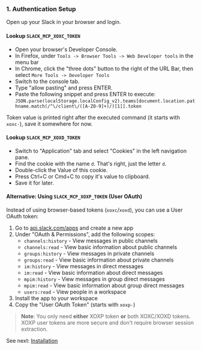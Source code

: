 ### 1. Authentication Setup

Open up your Slack in your browser and login.

#### Lookup `SLACK_MCP_XOXC_TOKEN`

- Open your browser's Developer Console.
- In Firefox, under `Tools -> Browser Tools -> Web Developer tools` in the menu bar
- In Chrome, click the "three dots" button to the right of the URL Bar, then select
  `More Tools -> Developer Tools`
- Switch to the console tab.
- Type "allow pasting" and press ENTER.
- Paste the following snippet and press ENTER to execute:
  `JSON.parse(localStorage.localConfig_v2).teams[document.location.pathname.match(/^\/client\/([A-Z0-9]+)/)[1]].token`

Token value is printed right after the executed command (it starts with
`xoxc-`), save it somewhere for now.

#### Lookup `SLACK_MCP_XOXD_TOKEN`

- Switch to "Application" tab and select "Cookies" in the left navigation pane.
- Find the cookie with the name `d`.  That's right, just the letter `d`.
- Double-click the Value of this cookie.
- Press Ctrl+C or Cmd+C to copy it's value to clipboard.
- Save it for later.

#### Alternative: Using `SLACK_MCP_XOXP_TOKEN` (User OAuth)

Instead of using browser-based tokens (`xoxc`/`xoxd`), you can use a User OAuth token:

1. Go to [api.slack.com/apps](https://api.slack.com/apps) and create a new app
2. Under "OAuth & Permissions", add the following scopes:
    - `channels:history` - View messages in public channels
    - `channels:read` - View basic information about public channels
    - `groups:history` - View messages in private channels
    - `groups:read` - View basic information about private channels
    - `im:history` - View messages in direct messages
    - `im:read` - View basic information about direct messages
    - `mpim:history` - View messages in group direct messages
    - `mpim:read` - View basic information about group direct messages
    - `users:read` - View people in a workspace
3. Install the app to your workspace
4. Copy the "User OAuth Token" (starts with `xoxp-`)

> **Note**: You only need **either** XOXP token **or** both XOXC/XOXD tokens. XOXP user tokens are more secure and don't require browser session extraction.

See next: [Installation](02-installation.md)
